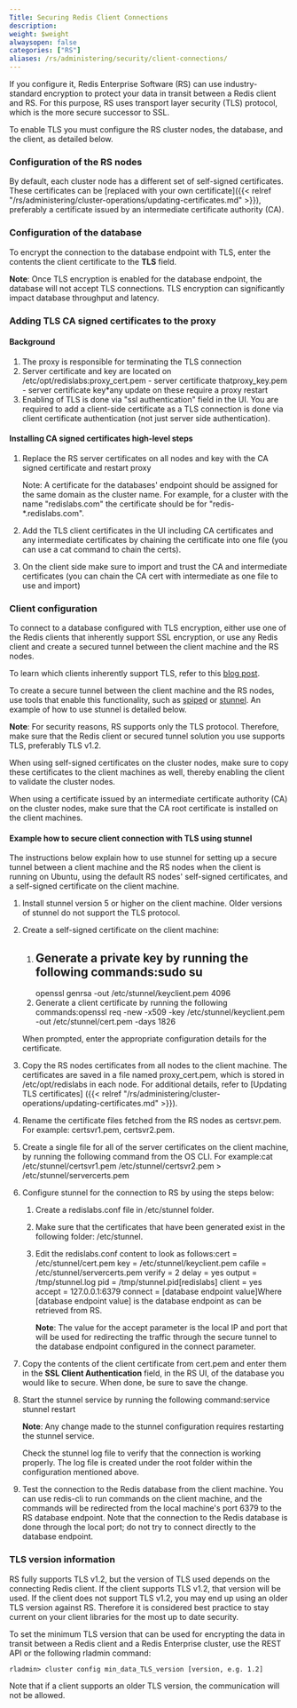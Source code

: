 ```yaml
---
Title: Securing Redis Client Connections
description: 
weight: $weight
alwaysopen: false
categories: ["RS"]
aliases: /rs/administering/security/client-connections/
---
```

If you configure it, Redis Enterprise Software (RS) can
use industry-standard encryption to protect your data in transit between
a Redis client and RS. For this purpose, RS uses transport layer
security (TLS) protocol, which is the more secure successor to SSL.

To enable TLS you must configure the RS cluster nodes, the database,
and the client, as detailed below.

### Configuration of the RS nodes

By default, each cluster node has a different set of self-signed
certificates. These certificates can be [replaced with your own
certificate]({{< relref "/rs/administering/cluster-operations/updating-certificates.md" >}}),
preferably a certificate issued by an intermediate certificate authority (CA).

### Configuration of the database

To encrypt the connection to the database endpoint with TLS, enter the
contents the client certificate to the **TLS** field.

**Note**: Once TLS encryption is enabled for the database endpoint,
the database will not accept TLS connections. TLS encryption can
significantly impact database throughput and latency.

### Adding TLS CA signed certificates to the proxy

#### Background

1. The proxy is responsible for terminating the TLS connection
1. Server certificate and key are located on
    /etc/opt/redislabs:proxy_cert.pem - server certificate
    thatproxy_key.pem - server certificate key\*any update on these
    require a proxy restart
1. Enabling of TLS is done via "ssl authentication" field in the
    UI. You are required to add a client-side certificate as a TLS
    connection is done via client certificate authentication (not just
    server side authentication).

#### Installing CA signed certificates high-level steps

1. Replace the RS server certificates on all nodes and key with the CA
    signed certificate and restart proxy

    Note: A certificate for the databases' endpoint should be assigned
    for the same domain as the cluster name. For example, for a cluster
    with the name "redislabs.com" the certificate should be for
    "redis-\*.redislabs.com".

1. Add the TLS client certificates in the UI including CA
    certificates and any intermediate certificates by chaining the
    certificate into one file (you can use a cat command to chain the
    certs).

1. On the client side make sure to import and trust the CA and
    intermediate certificates (you can chain the CA cert with
    intermediate as one file to use and import)

### Client configuration

To connect to a database configured with TLS encryption, either use
one of the Redis clients that inherently support SSL encryption, or use
any Redis client and create a secured tunnel between the client machine
and the RS nodes.

To learn which clients inherently support TLS, refer to this [blog
post](https://redislabs.com/blog/secure-redis-ssl-added-to-redsmin-and-clients).

To create a secure tunnel between the client machine and the RS nodes,
use tools that enable this functionality, such as
[spiped](http://www.tarsnap.com/spiped.html) or
[stunnel](https://www.stunnel.org/index.html). An example of how to use
stunnel is detailed below.

**Note**: For security reasons, RS supports only the TLS protocol.
Therefore, make sure that the Redis client or secured tunnel solution you
use supports TLS, preferably TLS v1.2.

When using self-signed certificates on the cluster nodes, make sure to
copy these certificates to the client machines as well, thereby enabling
the client to validate the cluster nodes.

When using a certificate issued by an intermediate certificate authority
(CA) on the cluster nodes, make sure that the CA root certificate is
installed on the client machines.

#### Example how to secure client connection with TLS using stunnel

The instructions below explain how to use stunnel for setting up a
secure tunnel between a client machine and the RS nodes when the client
is running on Ubuntu, using the default RS nodes' self-signed
certificates, and a self-signed certificate on the client machine.

1. Install stunnel version 5 or higher on the client machine. Older
    versions of stunnel do not support the TLS protocol.
2. Create a self-signed certificate on the client machine:

    1. Generate a private key by running the following commands:sudo su
        --
        openssl genrsa -out /etc/stunnel/keyclient.pem 4096
    2. Generate a client certificate by running the following
        commands:openssl req -new -x509 -key /etc/stunnel/keyclient.pem
        -out
        /etc/stunnel/cert.pem -days 1826

    When prompted, enter the appropriate configuration details for the
    certificate.

3. Copy the RS nodes certificates from all nodes to the client machine.
    The certificates are saved in a file named proxy_cert.pem, which is
    stored in /etc/opt/redislabs in each node. For additional details,
    refer to [Updating TLS certificates]
    ({{< relref "/rs/administering/cluster-operations/updating-certificates.md" >}}).
4. Rename the certificate files fetched from the RS nodes as
    certsvr.pem. For example: certsvr1.pem, certsvr2.pem.
5. Create a single file for all of the server certificates on the
    client machine, by running the following command from the OS CLI.
    For example:cat /etc/stunnel/certsvr1.pem
    /etc/stunnel/certsvr2.pem \> /etc/stunnel/servercerts.pem
6. Configure stunnel for the connection to RS by using the steps below:
    1. Create a redislabs.conf file in /etc/stunnel folder.
    2. Make sure that the certificates that have been generated exist in
        the following folder: /etc/stunnel.
    3. Edit the redislabs.conf content to look as follows:cert =
        /etc/stunnel/cert.pem
        key = /etc/stunnel/keyclient.pem
        cafile = /etc/stunnel/servercerts.pem
        verify = 2
        delay = yes
        output = /tmp/stunnel.log
        pid = /tmp/stunnel.pid\[redislabs\]
        client = yes
        accept = 127.0.0.1:6379
        connect = \[database endpoint value\]Where \[database endpoint
        value\] is the database endpoint as can be retrieved from RS.

        **Note**: The value for the accept parameter is the local IP and
        port that will be used for redirecting the traffic through the
        secure tunnel to the database endpoint configured in the connect
        parameter.

7. Copy the contents of the client certificate from cert.pem and enter
    them in the **SSL Client Authentication** field, in the RS UI, of
    the database you would like to secure. When done, be sure to save
    the change.
8. Start the stunnel service by running the following command:service
    stunnel restart

    **Note**: Any change made to the stunnel configuration requires
    restarting the stunnel service.

    Check the stunnel log file to verify that the connection is working
    properly. The log file is created under the root folder within the
    configuration mentioned above.

9. Test the connection to the Redis database from the client machine.
    You can use redis-cli to run commands on the client machine, and the
    commands will be redirected from the local machine's port 6379 to
    the RS database endpoint. Note that the connection to the Redis
    database is done through the local port; do not try to connect
    directly to the database endpoint.

### TLS version information

RS fully supports TLS v1.2, but the version of TLS used depends on the
connecting Redis client. If the client supports TLS v1.2, that version
will be used. If the client does not support TLS v1.2, you may end up
using an older TLS version against RS. Therefore it is considered best
practice to stay current on your client libraries for the most up to
date security.

To set the minimum TLS version that can be used for encrypting the data
in transit between a Redis client and a Redis Enterprise cluster, use
the REST API or the following rladmin
command:

    rladmin> cluster config min_data_TLS_version [version, e.g. 1.2]

Note that if a client supports an older TLS version, the communication
will not be allowed.
